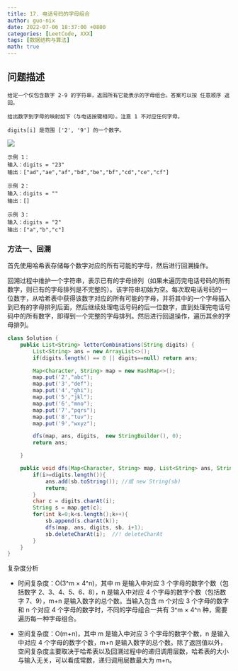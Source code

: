 ```yaml
---
title: 17. 电话号码的字母组合
author: guo-nix
date: 2022-07-06 18:37:00 +0800
categories: [LeetCode, XXX]
tags: [数据结构与算法]  
math: true
---
```


## 问题描述



```
给定一个仅包含数字 2-9 的字符串，返回所有它能表示的字母组合。答案可以按 任意顺序 返回。

给出数字到字母的映射如下（与电话按键相同）。注意 1 不对应任何字母。

digits[i] 是范围 ['2', '9'] 的一个数字。
```

<img src="./images/17_fig1.png">


```
示例 1：
输入：digits = "23"
输出：["ad","ae","af","bd","be","bf","cd","ce","cf"]

示例 2：
输入：digits = ""
输出：[]

示例 3：
输入：digits = "2"
输出：["a","b","c"]
```


### 方法一、回溯


首先使用哈希表存储每个数字对应的所有可能的字母，然后进行回溯操作。

回溯过程中维护一个字符串，表示已有的字母排列（如果未遍历完电话号码的所有数字，则已有的字母排列是不完整的）。该字符串初始为空。每次取电话号码的一位数字，从哈希表中获得该数字对应的所有可能的字母，并将其中的一个字母插入到已有的字母排列后面，然后继续处理电话号码的后一位数字，直到处理完电话号码中的所有数字，即得到一个完整的字母排列。然后进行回退操作，遍历其余的字母排列。


```java
class Solution {
    public List<String> letterCombinations(String digits) {
        List<String> ans = new ArrayList<>();
        if(digits.length() == 0 || digits==null) return ans;

        Map<Character, String> map = new HashMap<>();
        map.put('2',"abc");
        map.put('3',"def");
        map.put('4',"ghi");
        map.put('5',"jkl");
        map.put('6',"mno");
        map.put('7',"pqrs");
        map.put('8',"tuv");
        map.put('9',"wxyz");

        dfs(map, ans, digits,  new StringBuilder(), 0);
        return ans;

    }

    public void dfs(Map<Character, String> map, List<String> ans, String digits, StringBuilder sb, int i){
        if(i>=digits.length()){
            ans.add(sb.toString()); //或 new String(sb)
            return;
        }
        char c = digits.charAt(i);
        String s = map.get(c);
        for(int k=0;k<s.length();k++){
            sb.append(s.charAt(k));
            dfs(map, ans, digits, sb, i+1);
            sb.deleteCharAt(i);  //! deleteCharAt
        }
    }
}
```


复杂度分析

- 时间复杂度：O(3^m × 4^n)，其中 m 是输入中对应 3 个字母的数字个数（包括数字 2、3、4、5、6、8），n 是输入中对应 4 个字母的数字个数（包括数字 7、9），m+n 是输入数字的总个数。当输入包含 m 个对应 3 个字母的数字和 n 个对应 4 个字母的数字时，不同的字母组合一共有 3^m × 4^n 种，需要遍历每一种字母组合。

- 空间复杂度：O(m+n)，其中 m 是输入中对应 3 个字母的数字个数，n 是输入中对应 4 个字母的数字个数，m+n 是输入数字的总个数。除了返回值以外，空间复杂度主要取决于哈希表以及回溯过程中的递归调用层数，哈希表的大小与输入无关，可以看成常数，递归调用层数最大为 m+n。

